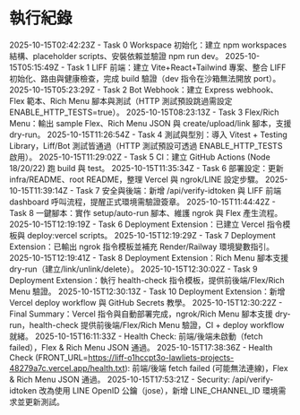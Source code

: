 # 執行紀錄

2025-10-15T02:42:23Z - Task 0 Workspace 初始化：建立 npm workspaces 結構、placeholder scripts、安裝依賴並驗證 npm run dev。
2025-10-15T05:15:49Z - Task 1 LIFF 前端：建立 Vite+React+Tailwind 專案、整合 LIFF 初始化、路由與健康檢查，完成 build 驗證（dev 指令在沙箱無法開放 port）。
2025-10-15T05:23:29Z - Task 2 Bot Webhook：建立 Express webhook、Flex 範本、Rich Menu 腳本與測試（HTTP 測試預設跳過需設定 ENABLE_HTTP_TESTS=true）。
2025-10-15T08:23:13Z - Task 3 Flex/Rich Menu：輸出 sample Flex、Rich Menu JSON 與 create/upload/link 腳本，支援 dry-run。
2025-10-15T11:26:54Z - Task 4 測試與型別：導入 Vitest + Testing Library，Liff/Bot 測試皆通過（HTTP 測試預設可透過 ENABLE_HTTP_TESTS 啟用）。
2025-10-15T11:29:02Z - Task 5 CI：建立 GitHub Actions (Node 18/20/22) 跑 build 與 test。
2025-10-15T11:35:34Z - Task 6 部署設定：更新 infra/README、root README，整理 Vercel 與 ngrok/LINE 設定步驟。
2025-10-15T11:39:14Z - Task 7 安全與後端：新增 /api/verify-idtoken 與 LIFF 前端 dashboard 呼叫流程，提醒正式環境需驗證簽章。
2025-10-15T11:44:42Z - Task 8 一鍵腳本：實作 setup/auto-run 腳本、維護 ngrok 與 Flex 產生流程。
2025-10-15T12:19:19Z - Task 6 Deployment Extension：已建立 Vercel 指令模板與 deploy:vercel scripts。
2025-10-15T12:19:29Z - Task 7 Deployment Extension：已輸出 ngrok 指令模板並補充 Render/Railway 環境變數指引。
2025-10-15T12:19:41Z - Task 8 Deployment Extension：Rich Menu 腳本支援 dry-run（建立/link/unlink/delete）。
2025-10-15T12:30:02Z - Task 9 Deployment Extension：執行 health-check 指令模板，提供前後端/Flex/Rich Menu 驗證。
2025-10-15T12:30:13Z - Task 10 Deployment Extension：新增 Vercel deploy workflow 與 GitHub Secrets 教學。
2025-10-15T12:30:22Z - Final Summary：Vercel 指令與自動部署完成，ngrok/Rich Menu 腳本支援 dry-run，health-check 提供前後端/Flex/Rich Menu 驗證，CI + deploy workflow 就緒。
2025-10-15T16:11:33Z - Health Check: 前端/後端未啟動（fetch failed），Flex & Rich Menu JSON 通過。
2025-10-15T17:38:36Z - Health Check (FRONT_URL=https://liff-o1hccpt3o-lawliets-projects-48279a7c.vercel.app/health.txt): 前端/後端 fetch failed (可能無法連線)，Flex & Rich Menu JSON 通過。
2025-10-15T17:53:21Z - Security: /api/verify-idtoken 改為使用 LINE OpenID 公鑰（jose），新增 LINE_CHANNEL_ID 環境需求並更新測試。
